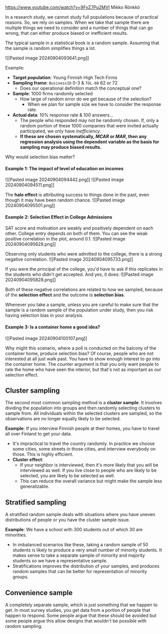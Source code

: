 https://www.youtube.com/watch?v=9FvZ7Pu2MVI
Mikko Rönkkö

In a research study, we cannot study full populations because of practical reasons.  So, we rely on samples.  When we take that sample there are multiple things we need to consider and a number of things that can go wrong, that can either produce biased or inefficient results.

The typical sample in a statistical book is a random sample.  Assuming that the sample is random simplifies things a lot.

![[Pasted image 20240904093641.png]]

Example:
- **Target population**: Young Finnish High Tech Firms
- **Sampling frame**: `BusinessID` 0-3 & `TOL-08` 62 or 72
	- Does our operational definition match the conceptual one?
- **Sample**: 1000 firms randomly selected
	- How large of random error do we get because of the selection?
		- When we plan for sample size we have to consider the response rate.
- **Actual data**: 10% response rate & 100 answers...
	- The people who responded may not be randomly chosen.  If, only a random portion of these 1000 companies that were invited actually participated, we only have *inefficiency*.
	- **If these are chosen systematically, *MCAR* or *MAR*, then any regression analysis using the dependent variable as the basis for sampling may produce biased results.**

Why would selection bias matter?
#### Example 1: The impact of level of education on incomes
![[Pasted image 20240904094442.png]]
![[Pasted image 20240904094511.png]]

The **halo effect** is attributing success to things done in the past, even though it may have been random chance.
![[Pasted image 20240904095501.png]]

#### Example 2: Selection Effect in College Admissions
SAT score and motivation are weakly and positively dependent on each other.  College entry depends on both of them.  You can see the weak positive correlation in the plot, around 0.1.
![[Pasted image 20240904095628.png]]

Observing only students who were admitted to the college, there is a strong negative correlation.
![[Pasted image 20240904095733.png]]

If you were the principal of the college, you'd have to ask if this replicates in the students who didn't get accepted.  And yes, it does:
![[Pasted image 20240904095828.png]]

Both of these negative correlations are related to how we sampled, because of the **selection effect** and the outcome is **selection bias**.

Whenever you take a sample, unless you are careful to make sure that the sample is a random sample of the population under study, then you risk having selection bias in your analysis.

#### Example 3: Is a container home a good idea?
![[Pasted image 20240904100107.png]]

Why might this scenario, where a poll is conducted on the balcony of the container home, produce selection bias?  Of course, people who are not interested at all just walk past.  You have to show enough interest to go into the container home.  The counter argument is that you only want people to rate the home who have seen the interior, but that's not as important as our selection effect.



## Cluster sampling

The second most common sampling method is a **cluster sample**.  It involves dividing the population into groups and then randomly selecting clusters to sample from.  All individuals within the selected clusters are sampled, so the observations are no longer equally likely to be selected.

**Example**: If you interview Finnish people at their homes, you have to travel all over Finland to get your data.
- It's impractical to travel the country randomly.  In practice we choose some cities, some streets in those cities, and interview everybody on those.  This is highly efficient.
- **Cluster effect**:
	- If your neighbor is interviewed, then it's more likely that you will be interviewed as well.  If you live close to people who are likely to be selected, you are likely to be selected as well.
	- This can reduce the overall variance but might make the sample less generalizable.

## Stratified sampling

A stratified random sample deals with situations where you have uneven distributions of people or you have the cluster sample issue.  

**Example**: We have a school with 300 students out of which 30 are minorities.
- In imbalanced scenarios like these, taking a random sample of 50 students is likely to produce a very small number of minority students.  It makes sense to take a separate sample of minority and majority students so we have a representative sample.
- Stratifications improves the distribution of your samples, and produces random samples that can be better for representation of minority groups.


## Convenience sample

A completely separate sample, which is just something that we happen to get.  In most survey studies, you get data from a portion of people that happen to respond.  Some people argue that these should be avoided but some people argue this allow designs that wouldn't be possible with random sampling.